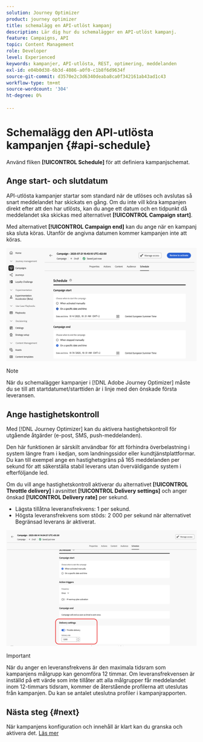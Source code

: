 ```yaml
---
solution: Journey Optimizer
product: journey optimizer
title: schemalägg en API-utlöst kampanj
description: Lär dig hur du schemalägger en API-utlöst kampanj.
feature: Campaigns, API
topic: Content Management
role: Developer
level: Experienced
keywords: kampanjer, API-utlösta, REST, optimering, meddelanden
exl-id: e04b0d38-6b3d-4086-a0f0-c1b8f6d9634f
source-git-commit: d3570e2c3d6340deaba8ca0f342161ab43ad1c43
workflow-type: tm+mt
source-wordcount: '304'
ht-degree: 0%

---
```


# Schemalägg den API-utlösta kampanjen {#api-schedule}

Använd fliken **[!UICONTROL Schedule]** för att definiera kampanjschemat.

## Ange start- och slutdatum

API-utlösta kampanjer startar som standard när de utlöses och avslutas så snart meddelandet har skickats en gång. Om du inte vill köra kampanjen direkt efter att den har utlösts, kan du ange ett datum och en tidpunkt då meddelandet ska skickas med alternativet **[!UICONTROL Campaign start]**.

Med alternativet **[!UICONTROL Campaign end]** kan du ange när en kampanj ska sluta köras. Utanför de angivna datumen kommer kampanjen inte att köras.

![](assets/api-triggered-schedule.png)

>[!NOTE]
>
>När du schemalägger kampanjer i [!DNL Adobe Journey Optimizer] måste du se till att startdatumet/starttiden är i linje med den önskade första leveransen.

## Ange hastighetskontroll

Med [!DNL Journey Optimizer] kan du aktivera hastighetskontroll för utgående åtgärder (e-post, SMS, push-meddelanden).

Den här funktionen är särskilt användbar för att förhindra överbelastning i system längre fram i kedjan, som landningssidor eller kundtjänstplattformar. Du kan till exempel ange en hastighetsgräns på 165 meddelanden per sekund för att säkerställa stabil leverans utan överväldigande system i efterföljande led.

Om du vill ange hastighetskontroll aktiverar du alternativet **[!UICONTROL Throttle delivery]** i avsnittet **[!UICONTROL Delivery settings]** och anger önskad **[!UICONTROL Delivery rate]** per sekund.

* Lägsta tillåtna leveransfrekvens: 1 per sekund.
* Högsta leveransfrekvens som stöds: 2 000 per sekund när alternativet Begränsad leverans är aktiverat.

![](assets/throttling-rate-control.png)

>[!IMPORTANT]
>
>När du anger en leveransfrekvens är den maximala tidsram som kampanjens målgrupp kan genomföra 12 timmar. Om leveransfrekvensen är inställd på ett värde som inte tillåter att alla målgrupper får meddelandet inom 12-timmars tidsram, kommer de återstående profilerna att uteslutas från kampanjen. Du kan se antalet uteslutna profiler i kampanjrapporten.

## Nästa steg {#next}

När kampanjens konfiguration och innehåll är klart kan du granska och aktivera det. [Läs mer](../campaigns/review-activate-api-triggered-campaign.md)
